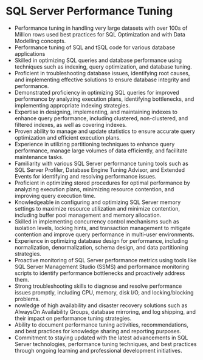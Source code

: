 # SQL Server Performance Tuning
* Performance tuning in handling very large datasets with over 100s of Million rows used best practices for SQL Optimization and with Data Modelling concepts.
* Performance tuning of SQL and tSQL code for various database applications
* Skilled in optimizing SQL queries and database performance using techniques such as indexing, query optimization, and database tuning.
* Proficient in troubleshooting database issues, identifying root causes, and implementing effective solutions to ensure database integrity and performance.
* Demonstrated proficiency in optimizing SQL queries for improved performance by analyzing execution plans, identifying bottlenecks, and implementing appropriate indexing strategies.
* Expertise in designing, implementing, and maintaining indexes to enhance query performance, including clustered, non-clustered, and filtered indexes, as well as covering indexes.
* Proven ability to manage and update statistics to ensure accurate query optimization and efficient execution plans.
* Experience in utilizing partitioning techniques to enhance query performance, manage large volumes of data efficiently, and facilitate maintenance tasks.
* Familiarity with various SQL Server performance tuning tools such as SQL Server Profiler, Database Engine Tuning Advisor, and Extended Events for identifying and resolving performance issues.
* Proficient in optimizing stored procedures for optimal performance by analyzing execution plans, minimizing resource contention, and improving query execution time.
* Knowledgeable in configuring and optimizing SQL Server memory settings to maximize resource utilization and minimize contention, including buffer pool management and memory allocation.
* Skilled in implementing concurrency control mechanisms such as isolation levels, locking hints, and transaction management to mitigate contention and improve query performance in multi-user environments.
* Experience in optimizing database design for performance, including normalization, denormalization, schema design, and data partitioning strategies.
* Proactive monitoring of SQL Server performance metrics using tools like SQL Server Management Studio (SSMS) and performance monitoring scripts to identify performance bottlenecks and proactively address them.
* Strong troubleshooting skills to diagnose and resolve performance issues promptly, including CPU, memory, disk I/O, and locking/blocking problems.
* nowledge of high availability and disaster recovery solutions such as AlwaysOn Availability Groups, database mirroring, and log shipping, and their impact on performance tuning strategies.
* Ability to document performance tuning activities, recommendations, and best practices for knowledge sharing and reporting purposes.
* Commitment to staying updated with the latest advancements in SQL Server technologies, performance tuning techniques, and best practices through ongoing learning and professional development initiatives.